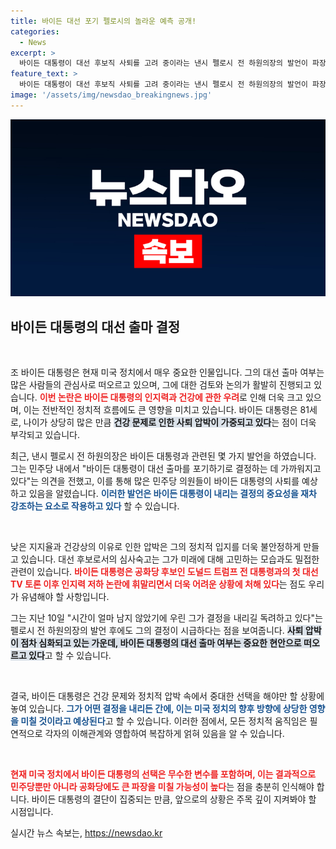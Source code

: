 ```yaml
---
title: 바이든 대선 포기 펠로시의 놀라운 예측 공개!
categories:
  - News
excerpt: >
  바이든 대통령이 대선 후보직 사퇴를 고려 중이라는 낸시 펠로시 전 하원의장의 발언이 파장을 일으키고 있다. 81세의 바이든은 인지력 저하 논란 속에서 사퇴 압박을 받고 있으며, 민주당 내에서 그의 결단이 시급하다는 목소리가 커지고 있다.
feature_text: >
  바이든 대통령이 대선 후보직 사퇴를 고려 중이라는 낸시 펠로시 전 하원의장의 발언이 파장을 일으키고 있다. 81세의 바이든은 인지력 저하 논란 속에서 사퇴 압박을 받고 있으며, 민주당 내에서 그의 결단이 시급하다는 목소리가 커지고 있다.
image: '/assets/img/newsdao_breakingnews.jpg'
---
```


<p><img src="/assets/img/newsdao_breakingnews.jpg" alt="ranknews 속보" /></p>

<h2 data-ke-size="size26">바이든 대통령의 대선 출마 결정</h2>

<p data-ke-size="size16">&nbsp;</p>

<p>조 바이든 대통령은 현재 미국 정치에서 매우 중요한 인물입니다. 그의 대선 출마 여부는 많은 사람들의 관심사로 떠오르고 있으며, 그에 대한 검토와 논의가 활발히 진행되고 있습니다. <b><span style="color: #ee2323;">이번 논란은 바이든 대통령의 인지력과 건강에 관한 우려</span></b>로 인해 더욱 크고 있으며, 이는 전반적인 정치적 흐름에도 큰 영향을 미치고 있습니다. 바이든 대통령은 81세로, 나이가 상당히 많은 만큼 <b><span style="background-color: #21538527;">건강 문제로 인한 사퇴 압박이 가중되고 있다</span></b>는 점이 더욱 부각되고 있습니다.</p>

<p>최근, 낸시 펠로시 전 하원의장은 바이든 대통령과 관련된 몇 가지 발언을 하였습니다. 그는 민주당 내에서 "바이든 대통령이 대선 출마를 포기하기로 결정하는 데 가까워지고 있다"는 의견을 전했고, 이를 통해 많은 민주당 의원들이 바이든 대통령의 사퇴를 예상하고 있음을 알렸습니다. <b><span style="color: #1a5490;">이러한 발언은 바이든 대통령이 내리는 결정의 중요성을 재차 강조하는 요소로 작용하고 있다</span></b> 할 수 있습니다.</p>

<p data-ke-size="size16">&nbsp;</p>

<p>낮은 지지율과 건강상의 이유로 인한 압박은 그의 정치적 입지를 더욱 불안정하게 만들고 있습니다. 대선 후보로서의 심사숙고는 그가 미래에 대해 고민하는 모습과도 밀접한 관련이 있습니다. <b><span style="color: #ee2323;">바이든 대통령은 공화당 후보인 도널드 트럼프 전 대통령과의 첫 대선 TV 토론 이후 인지력 저하 논란에 휘말리면서 더욱 어려운 상황에 처해 있다</span></b>는 점도 우리가 유념해야 할 사항입니다.</p>

<p>그는 지난 10일 "시간이 얼마 남지 않았기에 우린 그가 결정을 내리길 독려하고 있다"는 펠로시 전 하원의장의 발언 후에도 그의 결정이 시급하다는 점을 보여줍니다. <b><span style="background-color: #21538527;">사퇴 압박이 점차 심화되고 있는 가운데, 바이든 대통령의 대선 출마 여부는 중요한 현안으로 떠오르고 있다</span></b>고 할 수 있습니다.</p>

<p data-ke-size="size16">&nbsp;</p>

<p>결국, 바이든 대통령은 건강 문제와 정치적 압박 속에서 중대한 선택을 해야만 할 상황에 놓여 있습니다. <b><span style="color: #1a5490;">그가 어떤 결정을 내리든 간에, 이는 미국 정치의 향후 방향에 상당한 영향을 미칠 것이라고 예상된다</span></b>고 할 수 있습니다. 이러한 점에서, 모든 정치적 움직임은 필연적으로 각자의 이해관계와 영합하여 복잡하게 얽혀 있음을 알 수 있습니다.</p>

<p data-ke-size="size16">&nbsp;</p>

<p><b><span style="color: #ee2323;">현재 미국 정치에서 바이든 대통령의 선택은 무수한 변수를 포함하며, 이는 결과적으로 민주당뿐만 아니라 공화당에도 큰 파장을 미칠 가능성이 높다</span></b>는 점을 충분히 인식해야 합니다. 바이든 대통령의 결단이 집중되는 만큼, 앞으로의 상황은 주목 깊이 지켜봐야 할 시점입니다.</p>
실시간 뉴스 속보는, <a href="https://newsdao.kr" rel="dofollow">https://newsdao.kr</a>


